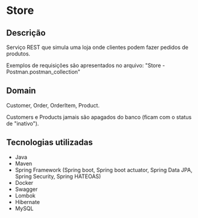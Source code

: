 # Store

## Descrição

Serviço REST que simula uma loja onde clientes podem fazer pedidos de produtos.

Exemplos de requisições são apresentados no arquivo: "Store - Postman.postman_collection"

## Domain 

Customer, Order, OrderItem, Product.

Customers e Products jamais são apagados do banco (ficam com o status de "inativo").

## Tecnologias utilizadas
- Java
- Maven
- Spring Framework (Spring boot, Spring boot actuator, Spring Data JPA, Spring Security, Spring HATEOAS)
- Docker
- Swagger
- Lombok
- Hibernate
- MySQL
